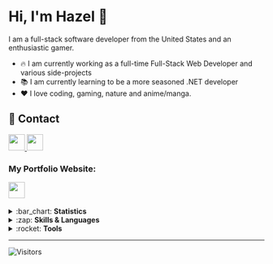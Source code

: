 # Hi, I'm Hazel :wave:

I am a full-stack software developer from the United States and an enthusiastic gamer.

- :fire: I am currently working as a full-time Full-Stack Web Developer and various side-projects
- :books: I am currently learning to be a more seasoned .NET developer
- :heart: I love coding, gaming, nature and anime/manga.

## :page_with_curl: Contact

<a href="mailto: hazel.granados@protonmail.com" target="_blank">
  <img src="https://img.shields.io/static/v1?label=&message=EMAIL&color=%23202121&style=for-the-badge&logo=protonmail&logoColor=%23ECB831" height="32">
</a>
<a href="https://www.linkedin.com/in/hazelgranados/" target="_blank">
  <img src="https://img.shields.io/static/v1?label=&message=linkedin&color=%23202121&style=for-the-badge&logo=linkedin&logoColor=%230961B8" height="32">
</a>

<br>

### My Portfolio Website:

<a href="https://hazeliscoding.dev" target="_blank">
  <img src="https://img.shields.io/static/v1?label=&message=www.hazeliscoding.dev&color=%23202121&style=for-the-badge&logo=googlechrome&logoColor=%2339a6e6" height="32">
</a>

<br>
<br>

<details> 
  <summary>:bar_chart: <b>Statistics</b></summary>
  <br>
  
  <img alt="Hazel's Top Languages" src="https://github-readme-stats.vercel.app/api/top-langs/?username=hazeliscoding&layout=compact&bg_color=202121&hide_border=true&text_color=ffffff&title_color=e64d39" height="200px" />
  <br>
  <img alt="Hazel's GitHub stats" src="https://github-readme-stats.vercel.app/api?username=hazeliscoding&show_icons=true&bg_color=202121&hide_border=true&text_color=ffffff&title_color=ff035f" height="200px" />

</details>

<details> 
  <summary>:zap: <b>Skills & Languages</b></summary>
  <br>

  <img src="https://img.shields.io/badge/c%23-%23239120.svg?style=for-the-badge&logo=csharp&logoColor=white" height="32">
  <img src="https://img.shields.io/badge/.NET-5C2D91?style=for-the-badge&logo=.net&logoColor=white" height="32">
  <img src="https://img.shields.io/badge/angular-%23DD0031.svg?style=for-the-badge&logo=angular&logoColor=white" height="32">
  <img src="https://img.shields.io/badge/typescript-%23007ACC.svg?style=for-the-badge&logo=typescript&logoColor=white" height="32">
  <img src="https://img.shields.io/badge/javascript-%23323330.svg?style=for-the-badge&logo=javascript&logoColor=%23F7DF1E" height="32">
  <img src="https://img.shields.io/badge/jquery-%230769AD.svg?style=for-the-badge&logo=jquery&logoColor=white" height="32">
  <img src="https://img.shields.io/badge/html5-%23E34F26.svg?style=for-the-badge&logo=html5&logoColor=white" height="32">
  <img src="https://img.shields.io/badge/css3-%231572B6.svg?style=for-the-badge&logo=css3&logoColor=white" height="32">
  <img src="https://img.shields.io/badge/-GraphQL-E10098?style=for-the-badge&logo=graphql&logoColor=white" height="32">
  <img src="https://img.shields.io/badge/PowerShell-%235391FE.svg?style=for-the-badge&logo=powershell&logoColor=white" height="32">
  <img src="https://img.shields.io/badge/python-3670A0?style=for-the-badge&logo=python&logoColor=ffdd54" height="32">
  <img src="https://img.shields.io/badge/c++-%2300599C.svg?style=for-the-badge&logo=c%2B%2B&logoColor=white" height="32">
  <img src="https://img.shields.io/badge/OpenGL-%23FFFFFF.svg?style=for-the-badge&logo=opengl" height="32">
  <img src="https://img.shields.io/badge/Qt-%23217346.svg?style=for-the-badge&logo=Qt&logoColor=white" height="32">
  <img src="https://img.shields.io/badge/java-%23ED8B00.svg?style=for-the-badge&logo=openjdk&logoColor=white" height="32">
  <img src="https://img.shields.io/badge/mysql-4479A1.svg?style=for-the-badge&logo=mysql&logoColor=white" height="32">
  <img src="https://img.shields.io/badge/Microsoft%20SQL%20Server-CC2927?style=for-the-badge&logo=microsoft%20sql%20server&logoColor=white" height="32">
  <img src="https://img.shields.io/badge/postgres-%23316192.svg?style=for-the-badge&logo=postgresql&logoColor=white" height="32">
  <img src="https://img.shields.io/badge/MongoDB-%234ea94b.svg?style=for-the-badge&logo=mongodb&logoColor=white" height="32">
  <img src="https://img.shields.io/badge/Amazon%20DynamoDB-4053D6?style=for-the-badge&logo=Amazon%20DynamoDB&logoColor=white" height="32">
  <img src="https://img.shields.io/badge/rabbitmq-FF6600?style=for-the-badge&logo=rabbitmq&logoColor=white" height="32">
  <img src="https://img.shields.io/badge/JWT-black?style=for-the-badge&logo=JSON%20web%20tokens" height="32">
  <img src="https://img.shields.io/badge/node.js-6DA55F?style=for-the-badge&logo=node.js&logoColor=white" height="32">
  <img src="https://img.shields.io/badge/bootstrap-%238511FA.svg?style=for-the-badge&logo=bootstrap&logoColor=white" height="32">
  <img src="https://img.shields.io/badge/SASS-hotpink.svg?style=for-the-badge&logo=SASS&logoColor=white" height="32">
  <img src="https://img.shields.io/badge/daisyui-5A0EF8?style=for-the-badge&logo=daisyui&logoColor=white" height="32">
  
</details>

<details> 
  <summary>:rocket: <b>Tools</b></summary>
  <br>
  
  <img src="https://img.shields.io/badge/Postman-FF6C37?style=for-the-badge&logo=postman&logoColor=white" height="32">
  <img src="https://img.shields.io/badge/-Swagger-%23Clojure?style=for-the-badge&logo=swagger&logoColor=white" height="32">
  <img src="https://img.shields.io/badge/github%20actions-%232671E5.svg?style=for-the-badge&logo=githubactions&logoColor=white" height="32">
  <img src="https://img.shields.io/static/v1?label=&message=GitHub&color=%23202121&style=for-the-badge&logo=github&logoColor=%23ffffff" height="32">
  <img src="https://img.shields.io/badge/git-%23F05033.svg?style=for-the-badge&logo=git&logoColor=white" height="32">
  <img src="https://img.shields.io/static/v1?label=&message=Postman&color=%23202121&style=for-the-badge&logo=postman&logoColor=%23FF6C37" height="32">
  <img src="https://img.shields.io/static/v1?label=&message=Docker&color=%23202121&style=for-the-badge&logo=docker&logoColor=%230997E5" height="32">
  <img src="https://img.shields.io/badge/Notion-%23000000.svg?style=for-the-badge&logo=notion&logoColor=white" height="32">
  
</details>
  
  ---
  
![Visitors](https://api.visitorbadge.io/api/VisitorHit?user=hazeliscoding&repo=hazeliscoding&labelColor=%23202121&countColor=%23202121)
